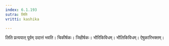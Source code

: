 ```yaml
---
index: 6.1.193
sutra: लिति
vritti: kashika

---
```

लिति प्रत्ययात् पूर्वम् उदात्तं भवति। चिकीर्षकः। जिहीर्षकः। भौरिकिविधम्। भौलिकिविधम्। ऐषुकारिभक्तम्।